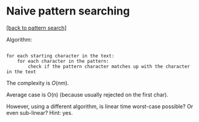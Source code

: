 # Naive pattern searching

[[back to pattern search]](./README.md)

Algorithm:

```pseudocode

for each starting character in the text:
    for each character in the pattern:
        check if the pattern character matches up with the character in the text
```

The complexity is $O(nm)$.

Average case is O(n) (because usually rejected on the first char).

However, using a different algorithm, is linear time worst-case possible? Or even sub-linear? Hint: yes.

